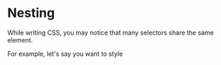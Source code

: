 # Nesting

While writing CSS, you may notice that many selectors share the same element. 

For example, let's say you want to style